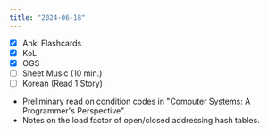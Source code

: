 ```yaml
---
title: "2024-06-18"
---
```


- [x] Anki Flashcards
- [x] KoL
- [x] OGS
- [ ] Sheet Music (10 min.)
- [ ] Korean (Read 1 Story)

* Preliminary read on condition codes in "Computer Systems: A Programmer's Perspective".
* Notes on the load factor of open/closed addressing hash tables.